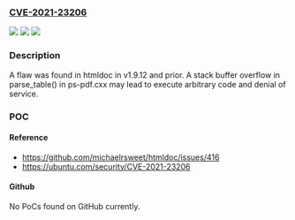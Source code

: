 ### [CVE-2021-23206](https://cve.mitre.org/cgi-bin/cvename.cgi?name=CVE-2021-23206)
![](https://img.shields.io/static/v1?label=Product&message=htmldoc&color=blue)
![](https://img.shields.io/static/v1?label=Version&message=n%2Fa&color=blue)
![](https://img.shields.io/static/v1?label=Vulnerability&message=CWE-121%20-%20Stack-based%20Buffer%20Overflow&color=brighgreen)

### Description

A flaw was found in htmldoc in v1.9.12 and prior. A stack buffer overflow in parse_table() in ps-pdf.cxx may lead to execute arbitrary code and denial of service.

### POC

#### Reference
- https://github.com/michaelrsweet/htmldoc/issues/416
- https://ubuntu.com/security/CVE-2021-23206

#### Github
No PoCs found on GitHub currently.

